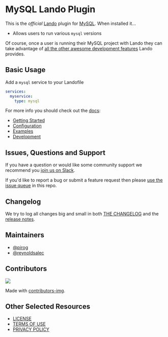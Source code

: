 # MySQL Lando Plugin

This is the _official_ [Lando](https://lando.dev) plugin for [MySQL](https://www.mysql.com/). When installed it...

* Allows users to run various `mysql` versions

Of course, once a user is running their MySQL project with Lando they can take advantage of [all the other awesome development features](https://docs.lando.dev) Lando provides.

## Basic Usage

Add a `mysql` service to your Landofile

```yaml
services:
  myservice:
    type: mysql
```

For more info you should check out the [docs](https://docs.lando.dev/mysql):

* [Getting Started](https://docs.lando.dev/mysql/)
* [Configuration](https://docs.lando.dev/mysql/config.html)
* [Examples](https://github.com/lando/mysql/tree/main/examples)
* [Development](https://docs.lando.dev/mysql/development.html)

## Issues, Questions and Support

If you have a question or would like some community support we recommend you [join us on Slack](https://launchpass.com/devwithlando).

If you'd like to report a bug or submit a feature request then please [use the issue queue](https://github.com/lando/mysql/issues/new/choose) in this repo.

## Changelog

We try to log all changes big and small in both [THE CHANGELOG](https://github.com/lando/mysql/blob/main/CHANGELOG.md) and the [release notes](https://github.com/lando/mysql/releases).


## Maintainers

* [@pirog](https://github.com/pirog)
* [@reynoldsalec](https://github.com/reynoldsalec)

## Contributors

<a href="https://github.com/lando/mysql/graphs/contributors">
  <img src="https://contrib.rocks/image?repo=lando/mysql" />
</a>

Made with [contributors-img](https://contrib.rocks).

## Other Selected Resources

* [LICENSE](/LICENSE)
* [TERMS OF USE](https://docs.lando.dev/terms)
* [PRIVACY POLICY](https://docs.lando.dev/privacy)

